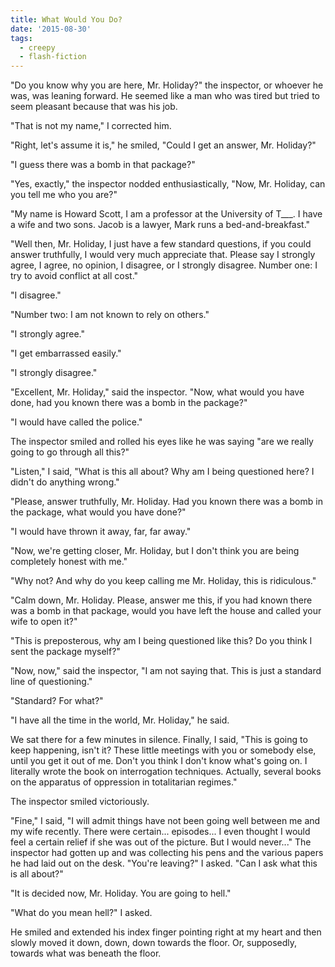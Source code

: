 ```yaml
---
title: What Would You Do?
date: '2015-08-30'
tags:
  - creepy
  - flash-fiction
---
```


"Do you know why you are here, Mr. Holiday?" the inspector, or whoever he was,
was leaning forward. He seemed like a man who was tired but tried to seem
pleasant because that was his job.

<!-- truncate -->

"That is not my name," I corrected him.

"Right, let's assume it is," he smiled, "Could I get an answer, Mr. Holiday?"

"I guess there was a bomb in that package?"

"Yes, exactly," the inspector nodded enthusiastically, "Now, Mr. Holiday, can
you tell me who you are?"

"My name is Howard Scott, I am a professor at the University of T\_\_\_. I have
a wife and two sons. Jacob is a lawyer, Mark runs a bed-and-breakfast."

"Well then, Mr. Holiday, I just have a few standard questions, if you could
answer truthfully, I would very much appreciate that. Please say I strongly
agree, I agree, no opinion, I disagree, or I strongly disagree. Number one: I
try to avoid conflict at all cost."

"I disagree."

"Number two: I am not known to rely on others."

"I strongly agree."

"I get embarrassed easily."

"I strongly disagree."

"Excellent, Mr. Holiday," said the inspector. "Now, what would you have done,
had you known there was a bomb in the package?"

"I would have called the police."

The inspector smiled and rolled his eyes like he was saying "are we really going
to go through all this?"

"Listen," I said, "What is this all about? Why am I being questioned here? I
didn't do anything wrong."

"Please, answer truthfully, Mr. Holiday. Had you known there was a bomb in the
package, what would you have done?"

"I would have thrown it away, far, far away."

"Now, we're getting closer, Mr. Holiday, but I don't think you are being
completely honest with me."

"Why not? And why do you keep calling me Mr. Holiday, this is ridiculous."

"Calm down, Mr. Holiday. Please, answer me this, if you had known there was a
bomb in that package, would you have left the house and called your wife to open
it?"

"This is preposterous, why am I being questioned like this? Do you think I sent
the package myself?"

"Now, now," said the inspector, "I am not saying that. This is just a standard
line of questioning."

"Standard? For what?"

"I have all the time in the world, Mr. Holiday," he said.

We sat there for a few minutes in silence. Finally, I said, "This is going to
keep happening, isn't it? These little meetings with you or somebody else, until
you get it out of me. Don't you think I don't know what's going on. I literally
wrote the book on interrogation techniques. Actually, several books on the
apparatus of oppression in totalitarian regimes."

The inspector smiled victoriously.

"Fine," I said, "I will admit things have not been going well between me and my
wife recently. There were certain... episodes... I even thought I would feel a
certain relief if she was out of the picture. But I would never..." The
inspector had gotten up and was collecting his pens and the various papers he
had laid out on the desk. "You're leaving?" I asked. "Can I ask what this is all
about?"

"It is decided now, Mr. Holiday. You are going to hell."

"What do you mean hell?" I asked.

He smiled and extended his index finger pointing right at my heart and then
slowly moved it down, down, down towards the floor. Or, supposedly, towards what
was beneath the floor.
